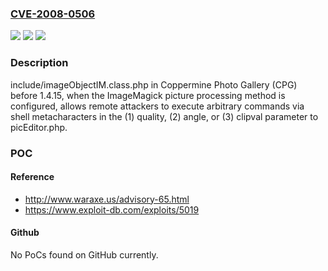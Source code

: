 ### [CVE-2008-0506](https://cve.mitre.org/cgi-bin/cvename.cgi?name=CVE-2008-0506)
![](https://img.shields.io/static/v1?label=Product&message=n%2Fa&color=blue)
![](https://img.shields.io/static/v1?label=Version&message=n%2Fa&color=blue)
![](https://img.shields.io/static/v1?label=Vulnerability&message=n%2Fa&color=brighgreen)

### Description

include/imageObjectIM.class.php in Coppermine Photo Gallery (CPG) before 1.4.15, when the ImageMagick picture processing method is configured, allows remote attackers to execute arbitrary commands via shell metacharacters in the (1) quality, (2) angle, or (3) clipval parameter to picEditor.php.

### POC

#### Reference
- http://www.waraxe.us/advisory-65.html
- https://www.exploit-db.com/exploits/5019

#### Github
No PoCs found on GitHub currently.

